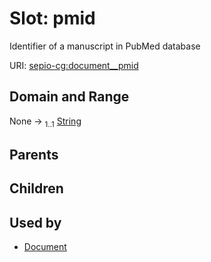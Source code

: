 
# Slot: pmid


Identifier of a manuscript in PubMed database

URI: [sepio-cg:document__pmid](http://purl.obolibrary.org/obo/SEPIOCG_document__pmid)


## Domain and Range

None &#8594;  <sub>1..1</sub> [String](types/String.md)

## Parents


## Children


## Used by

 * [Document](Document.md)
